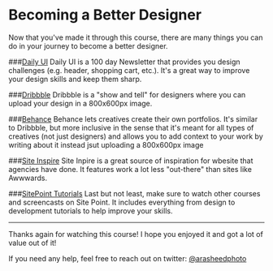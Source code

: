 # Becoming a Better Designer

Now that you've made it through this course, there are many things you can do in your journey to become a better designer.

###[Daily UI](http://www.dailyui.co)
Daily UI is a 100 day Newsletter that provides you design challenges (e.g. header, shopping cart, etc.). It's a great way to improve your design skills and keep them sharp.

###[Dribbble](https://dribbble.com)
Dribbble is a "show and tell" for designers where you can upload your design in a 800x600px image.

###[Behance](https://www.behance.net)
Behance lets creatives create their own portfolios. It's similar to Dribbble, but more inclusive in the sense that it's meant for all types of creatives (not just designers) and allows you to add context to your work by writing about it instead jsut uploading a 800x600px image

###[Site Inspire](https://www.siteinspire.com)
Site Inpire is a great source of inspiration for wbesite that agencies have done. It features work a lot less "out-there" than sites like Awwwards.

###[SitePoint Tutorials](https://www.sitepoint.com/premium)
Last but not least, make sure to watch other courses and screencasts on Site Point. It includes everything from design to development tutorials to help improve your skills.

---

Thanks again for watching this course! I hope you enjoyed it and got a lot of value out of it!

If you need any help, feel free to reach out on twitter: [@arasheedphoto](https://twitter.com/arasheedphoto)

